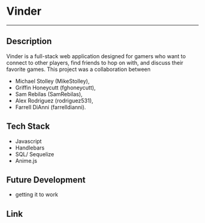 # Vinder
----------------------------------------------------------------
## Description
Vinder is a full-stack web application designed for gamers who want to connect to other players, find friends to hop on with, and discuss their favorite games.
This project was a collaboration between 
- Michael Stolley (MikeStolley), 
- Griffin Honeycutt (fghoneycutt), 
- Sam Rebilas (SamRebilas), 
- Alex Rodriguez (rodriguez531),
- Farrell DiAnni (farrelldianni).

## Tech Stack
- Javascript
- Handlebars 
- SQL/ Sequelize 
- Anime.js

## Future Development
- getting it to work 

## Link
